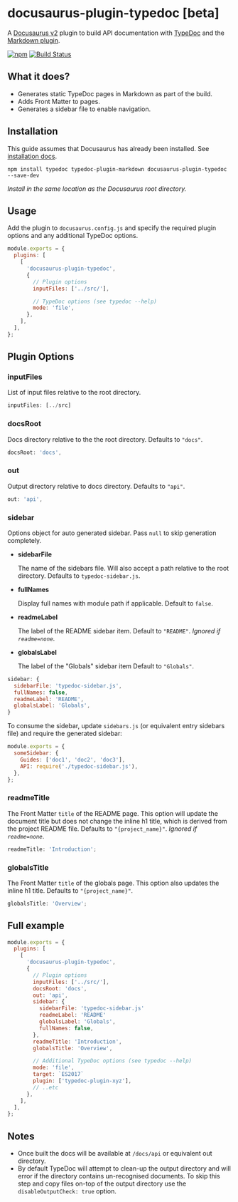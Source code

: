 # docusaurus-plugin-typedoc [beta]

A [Docusaurus v2](https://v2.docusaurus.io/) plugin to build API documentation with [TypeDoc](https://github.com/TypeStrong/typedoc) and the [Markdown plugin](https://github.com/tgreyuk/typedoc-plugin-markdown/tree/master/packages/typedoc-plugin-markdown).

[![npm](https://img.shields.io/npm/v/docusaurus-plugin-typedoc.svg)](https://www.npmjs.com/package/docusaurus-plugin-typedoc)
[![Build Status](https://travis-ci.org/tgreyuk/typedoc-plugin-markdown.svg?branch=master)](https://travis-ci.org/tgreyuk/typedoc-plugin-markdown)

## What it does?

- Generates static TypeDoc pages in Markdown as part of the build.
- Adds Front Matter to pages.
- Generates a sidebar file to enable navigation.

## Installation

This guide assumes that Docusaurus has already been installed. See [installation docs](https://v2.docusaurus.io/docs/installation).

```shell
npm install typedoc typedoc-plugin-markdown docusaurus-plugin-typedoc --save-dev
```

_Install in the same location as the Docusaurus root directory._

## Usage

Add the plugin to `docusaurus.config.js` and specify the required plugin options and any additional TypeDoc options.

```js
module.exports = {
  plugins: [
    [
      'docusaurus-plugin-typedoc',
      {
        // Plugin options
        inputFiles: ['../src/'],

        // TypeDoc options (see typedoc --help)
        mode: 'file',
      },
    ],
  ],
};
```

## Plugin Options

### inputFiles

List of input files relative to the root directory.

```js
inputFiles: [../src]
```

### docsRoot

Docs directory relative to the the root directory. Defaults to `"docs"`.

```js
docsRoot: 'docs',
```

### out

Output directory relative to docs directory. Defaults to `"api"`.

```js
out: 'api',
```

### sidebar

Options object for auto generated sidebar. Pass `null` to skip generation completely.

- **sidebarFile**

  The name of the sidebars file. Will also accept a path relative to the root directory. Defaults to `typedoc-sidebar.js`.

- **fullNames**

  Display full names with module path if applicable. Default to `false`.

- **readmeLabel**

  The label of the README sidebar item. Default to `"README"`.
  _Ignored if `readme=none`_.

- **globalsLabel**

  The label of the "Globals" sidebar item Default to `"Globals"`.

```js
sidebar: {
  sidebarFile: 'typedoc-sidebar.js',
  fullNames: false,
  readmeLabel: 'README',
  globalsLabel: 'Globals',
}
```

To consume the sidebar, update `sidebars.js` (or equivalent entry sidebars file) and require the generated sidebar:

```js
module.exports = {
  someSidebar: {
    Guides: ['doc1', 'doc2', 'doc3'],
    API: require('./typedoc-sidebar.js'),
  },
};
```

### readmeTitle

The Front Matter `title` of the README page. This option will update the document title but does not change the inline h1 title, which is derived from the project README file. Defaults to `"{project_name}"`. _Ignored if `readme=none`_.

```js
readmeTitle: 'Introduction';
```

### globalsTitle

The Front Matter `title` of the globals page. This option also updates the inline h1 title. Defaults to `"{project_name}"`.

```js
globalsTitle: 'Overview';
```

## Full example

```js
module.exports = {
  plugins: [
    [
      'docusaurus-plugin-typedoc',
      {
        // Plugin options
        inputFiles: ['../src/'],
        docsRoot: 'docs',
        out: 'api',
        sidebar: {
          sidebarFile: 'typedoc-sidebar.js'
          readmeLabel: 'README'
          globalsLabel: 'Globals',
          fullNames: false,
        },
        readmeTitle: 'Introduction',
        globalsTitle: 'Overview',

        // Additional TypeDoc options (see typedoc --help)
        mode: 'file',
        target: `ES2017`
        plugin: ['typedoc-plugin-xyz'],
        // ..etc
      },
    ],
  ],
};
```

## Notes

- Once built the docs will be available at `/docs/api` or equivalent out directory.
- By default TypeDoc will attempt to clean-up the output directory and will error if the directory contains un-recognised documents. To skip this step and copy files on-top of the output directory use the `disableOutputCheck: true` option.
